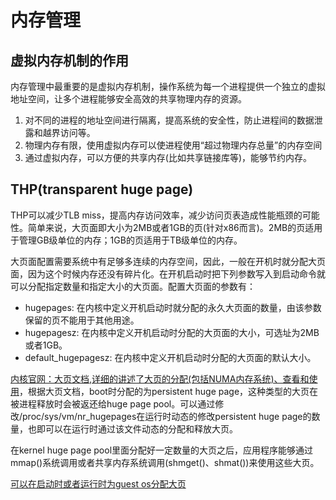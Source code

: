 # 内存管理

## 虚拟内存机制的作用

内存管理中最重要的是虚拟内存机制，操作系统为每一个进程提供一个独立的虚拟地址空间，让多个进程能够安全高效的共享物理内存的资源。

1. 对不同的进程的地址空间进行隔离，提高系统的安全性，防止进程间的数据泄露和越界访问等。
2. 物理内存有限，使用虚拟内存可以使进程使用“超过物理内存总量”的内存空间
3. 通过虚拟内存，可以方便的共享内存(比如共享链接库等)，能够节约内存。

## THP(transparent huge page)

THP可以减少TLB miss，提高内存访问效率，减少访问页表造成性能瓶颈的可能性。简单来说，大页面即大小为2MB或者1GB的页(针对x86而言)。2MB的页适用于管理GB级单位的内存；1GB的页适用于TB级单位的内存。

大页面配置需要系统中有足够多连续的内存空间，因此，一般在开机时就分配大页面，因为这个时候内存还没有碎片化。在开机启动时把下列参数写入到启动命令就可以分配指定数量和指定大小的大页面。配置大页面的参数有：

- hugepages: 在内核中定义开机启动时就分配的永久大页面的数量，由该参数保留的页不能用于其他用途。
- hugepagesz: 在内核中定义开机启动时分配的大页面的大小，可选址为2MB或者1GB。
- default_hugepagesz: 在内核中定义开机启动时分配的大页面的默认大小。

[内核官网：大页文档,详细的讲述了大页的分配(包括NUMA内存系统)、查看和使用](https://www.kernel.org/doc/Documentation/vm/hugetlbpage.txt)，根据大页文档，boot时分配的为persistent huge page，这种类型的大页在被进程释放时会被返还给huge page pool。可以通过修改/proc/sys/vm/nr_hugepages在运行时动态的修改persistent huge page的数量，也即可以在运行时通过该文件动态的分配和释放大页。

在kernel huge page pool里面分配好一定数量的大页之后，应用程序能够通过mmap()系统调用或者共享内存系统调用(shmget()、shmat())来使用这些大页。

[可以在启动时或者运行时为guest os分配大页](https://access.redhat.com/documentation/zh-cn/red_hat_enterprise_linux/6/html/virtualization_tuning_and_optimization_guide/sect-virtualization_tuning_optimization_guide-memory-huge_pages-1gb-runtime)
